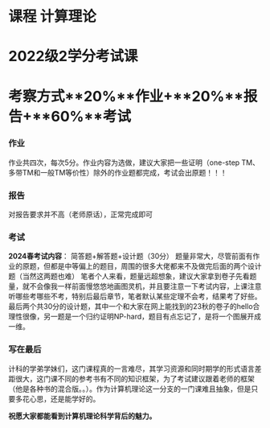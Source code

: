 # 课程 计算理论

# 2022级2学分考试课

# 考察方式**20%**作业+**20%**报告+**60%**考试

### 作业
作业共四次，每次5分。作业内容为选做，建议大家把一些证明（one-step TM、多带TM和一般TM等价性）除外的作业题都完成，考试会出原题！！！

### 报告
对报告要求并不高（老师原话），正常完成即可

### 考试

**2024春考试内容**： 简答题+解答题+设计题（30分）
题量非常大，尽管前面有作业的原题，但都是中等偏上的题目，周围的很多大佬都来不及做完后面的两个设计题（当然这两题也难）
笔者个人来看，题量远超想象，建议大家拿到卷子先看题量，就不会像我一样前面慢悠悠地画图灵机，并且要注意一下考试内容，上课注意听哪些考哪些不考，特别后最后章节，笔者默认某些定理不会考，结果考了好些。
最后两个共30分的设计题，其中一个和大家在网上能找到的23秋的卷子的hello合理性很像，另一题是一个归约证明NP-hard，题目有点忘记了，是将一个图展开成一维。

### 写在最后

计科的学弟学妹们，这门课程真的一言难尽，其学习资源和同时期学的形式语言差距很大，这门课不同的参考书有不同的知识框架，为了考试建议跟着老师的框架（他是各种书的混合版。。）。作为计算机理论这一分支的一门课难且抽象，但是只要多花心思，还是能学好的。

**祝愿大家都能看到计算机理论科学背后的魅力。**

